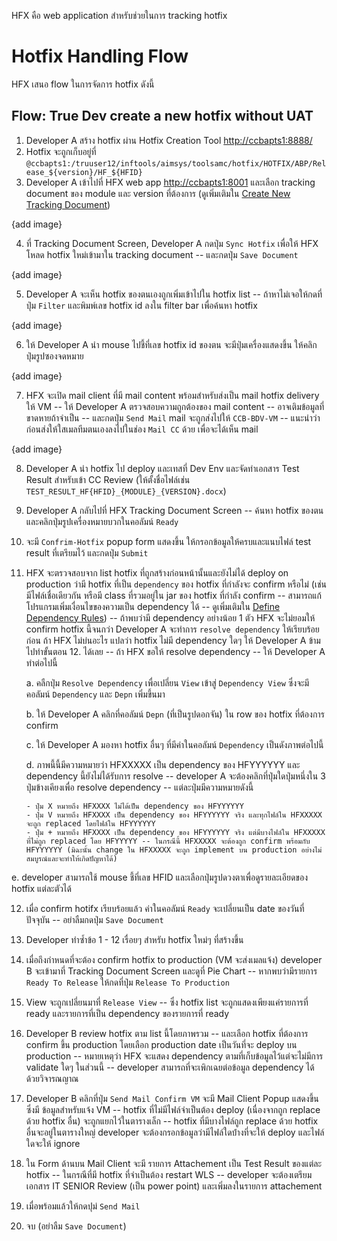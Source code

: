HFX คือ web application สำหรับช่วยในการ tracking hotfix

# Hotfix Handling Flow

HFX เสนอ flow ในการจัดการ hotfix ดังนี้

## Flow: True Dev create a new hotfix without UAT

1. Developer A สร้าง hotfix ผ่าน Hotfix Creation Tool [http://ccbapts1:8888/](http://ccbapts1:8888/)
2. Hotfix จะถูกเก็บอยู่ที่ `@ccbapts1:/truuser12/inftools/aimsys/toolsamc/hotfix/HOTFIX/ABP/Release_${version}/HF_${HFID}`
3. Developer A เข้าไปที่ HFX web app [http://ccbapts1:8001](http://ccbapts1:8001) และเลือก tracking document ของ module และ version ที่ต้องการ (ดูเพิ่มเติมใน [Create New Tracking Document]())

{add image}

4. ที่ Tracking Document Screen, Developer A กดปุ่ม `Sync Hotfix` เพื่อให้ HFX โหลด hotfix ใหม่เข้ามาใน tracking document -- และกดปุ่ม `Save Document`

{add image}

5.  Developer A จะเห็น hotfix ของตนเองถูกเพิ่มเข้าไปใน hotfix list -- ถ้าหาไม่เจอให้กดที่ปุ่ม `Filter` และพิมพ์เลข hotfix id ลงใน filter bar เพื่อค้นหา hotfix

{add image}

6. ให้ Developer A นำ mouse ไปชี้ที่เลข hotfix id ของตน จะมีปุ่มเครื่องแสดงขึ้น ให้คลิกปุ่มรูปซองจดหมาย

{add image}

7. HFX จะเปิด mail client ที่มี mail content พร้อมสำหรับส่งเป็น mail hotfix delivery ให้ VM -- ให้ Developer A ตรวจสอบความถูกต้องของ mail content -- อาจเติมข้อมูลที่ขาดหายถ้าจำเป็น -- และกดปุ่ม `Send Mail` mail จะถูกส่งไปให้ `CCB-BDV-VM` -- แนะนำว่าก่อนส่งให้ใสเมลทีมตนเองลงไปในช่อง `Mail CC` ด้วย เพื่อจะได้เห็น mail

{add image}

8. Developer A นำ hotfix ไป deploy และเทสที่ Dev Env และจัดทำเอกสาร Test Result สำหรับเข้า CC Review (ให้ตั้งชื่อไฟล์เช่น `TEST_RESULT_HF{HFID}_{MODULE}_{VERSION}.docx`)

9. Developer A กลับไปที่ HFX Tracking Document Screen -- ค้นหา hotfix ของตน และคลิกปุ่มรูปเครื่องหมายบวกในคอลัมน์ `Ready`

10. จะมี `Confrim-Hotfix` popup form แสดงขึ้น ให้กรอกข้อมูลให้ครบและแนบไฟล์ test result ที่เตรียมไว้ และกดปุ่ม `Submit`

11. HFX จะตรวจสอบจาก list hotfix ที่ถูกสร้างก่อนหน้านั้นและยังไม่ได้ deploy on production ว่ามี hotfix ที่เป็น `dependency` ของ hotfix ที่กำลังจะ confirm หรือไม่ (เช่นมีไฟล์เชื่อเดียวกัน หรือมี class ที่รวมอยู่ใน jar ของ hotfix ที่กำลัง confirm -- สามารถแก้โปรแกรมเพิ่มเงื่อนไขของความเป็น dependency ได้ -- ดูเพิ่มเติมใน [Define Dependency Rules]()) -- ถ้าพบว่ามี dependency อย่างน้อย 1 ตัว HFX จะไม่ยอมให้ confirm hotfix นี้จนกว่า Developer A จะทำการ `resolve dependency` ให้เรียบร้อยก่อน ถ้า HFX ไม่บ่นอะไร แปลว่า hotfix ไม่มี dependency ใดๆ ให้ Developer A ข้ามไปทำขั้นตอน 12. ได้เลย -- ถ้า HFX ขอให้ resolve dependency -- ให้ Developer A ทำต่อไปนี้

    a. คลืกปุ่ม `Resolve Dependency` เพื่อเปลี่ยน `View` เข้าสู่ `Dependency View` ซึ่งจะมีคอลัมน์ `Dependency` และ `Depn` เพิ่มขึ้นมา

    b. ให้ Developer A คลิกที่คอลัมน์ `Depn` (ที่เป็นรูปดอกจัน) ใน row ของ hotfix ที่ต้องการ confirm

    c. ให้ Developer A มองหา hotfix อื่นๆ ที่มีค่าในคอลัมน์ `Dependency` เป็นดังภาพต่อไปนี้

    d. ภาพนี้นี้มีความหมายว่า HFXXXXX เป็น dependency ของ HFYYYYYY และ dependency นี้ยังไม่ได้รับการ resolve -- developer A จะต้องคลิกที่ปุ่มใดปุ่มหนึ่งใน 3 ปุ่มข้างเคียงเพื่อ resolve dependency -- แต่ละปุ่มมีความหมายดังนี้

		- ปุ่ม X หมายถึง HFXXXX ไม่ได้เป็น dependency ของ HFYYYYYY
        - ปุ่ม V หมายถึง HFXXXX เป็น dependency ของ HFYYYYYY จริง และทุกไฟล์ใน HFXXXXX จะถูก replaced โดยไฟล์ใน HFYYYYYY 
        - ปุ่ม + หมายถึง HFXXXX เป็น dependency ของ HFYYYYYY จริง แต่มีบางไฟล์ใน HFXXXXX ที่ไม่ถูก replaced โดย HFYYYYY -- ในกรณีนี้ HFXXXXX จะต้องถูก confirm พร้อมกับ HFYYYYYY (มิฉะนั้น change ใน HFXXXXX จะถูก implement บน production อย่างไม่สมบูรณ์และจะทำให้เกิดปัญหาได้)

   e. developer สามารถใช้ mouse ชี้ที่เลข HFID และเลือกปุ่มรูปดวงตาเพื่อดูรายละเอียดของ hotfix แต่ละตัวได้

12. เมื่อ confirm hotifx เรียบร้อยแล้ว ค่าในคอลัมน์ `Ready` จะเปลี่ยนเป็น date ของวันที่ปัจจุบัน -- อย่าลืมกดปุ่ม `Save Document`

13. Developer ทำซ้ำข้อ 1 - 12 เรื่อยๆ สำหรับ hotfix ใหม่ๆ ที่สร้างขึ้น

14. เมื่อถึงกำหนดที่จะต้อง confirm hotfix to production (VM จะส่งเมลแจ้ง) developer B จะเข้ามาที่ Tracking Document Screen และดูที่ Pie Chart -- หากพบว่ามีรายการ `Ready To Release` ให้กดที่ปุ่ม `Release To Production`

15. View จะถูกเปลี่ยนมาที่ `Release View` -- ซึ่ง hotfix list จะถูกแสดงเพียงแค่รายการที่ ready และรายการที่เป็น dependency ของรายการที่ ready 

16. Developer B review hotfix ตาม list นี้โดยภาพรวม -- และเลือก hotfix ที่ต้องการ confirm ขึ้น production โดยเลือก production date เป็นวันที่จะ deploy บน production -- หมายเหตุว่า HFX จะแสดง dependency ตามที่เก็บข้อมูลไว้แต่จะไม่มีการ validate ใดๆ ในส่วนนี้ -- developer สามารถที่จะเพิกเฉยต่อข้อมูล dependency ได้ด้วยวิจารณญาณ

17. Developer B คลิกที่ปุ่ม `Send Mail Confirm VM` จะมี Mail Client Popup แสดงขึ้นซึ่งมี ข้อมูลสำหรับแจ้ง VM -- hotfix ที่ไม่มีไฟล์จำเป็นต้อง deploy (เนื่องจากถูก replace ด้วย hotfix อื่น) จะถูกแยกไว้ในตารางเล็ก -- hotfix ที่มีบางไฟล์ถูก replace ด้วย hotfix อื่นจะอยู่ในตารางใหญ่ developer จะต้องกรอกข้อมูลว่ามีไฟล์ใดบ่้างที่จะให้ deploy และไฟล์ใดจะให้ ignore

18. ใน Form ด้านบน Mail Client จะมี รายการ Attachement เป็น Test Result ของแต่ละ hotfix -- ในกรณีที่มี hotfix ที่จำเป็นต้อง restart WLS -- developer จะต้องเตรียมเอกสาร IT SENIOR Review (เป็น power point) และเพิ่มลงในรายการ attachement 

19. เมื่อพร้อมแล้วให้กดปุม่ `Send Mail` 

20. จบ (อย่าลืม `Save Document`)